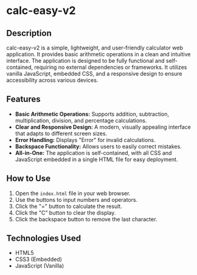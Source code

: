 # calc-easy-v2

## Description

calc-easy-v2 is a simple, lightweight, and user-friendly calculator web application.  It provides basic arithmetic operations in a clean and intuitive interface.  The application is designed to be fully functional and self-contained, requiring no external dependencies or frameworks. It utilizes vanilla JavaScript, embedded CSS, and a responsive design to ensure accessibility across various devices.

## Features

-   **Basic Arithmetic Operations:** Supports addition, subtraction, multiplication, division, and percentage calculations.
-   **Clear and Responsive Design:**  A modern, visually appealing interface that adapts to different screen sizes.
-   **Error Handling:** Displays "Error" for invalid calculations.
-   **Backspace Functionality:** Allows users to easily correct mistakes.
-   **All-in-One:** The application is self-contained, with all CSS and JavaScript embedded in a single HTML file for easy deployment.

## How to Use

1.  Open the `index.html` file in your web browser.
2.  Use the buttons to input numbers and operators.
3.  Click the "=" button to calculate the result.
4.  Click the "C" button to clear the display.
5.  Click the backspace button to remove the last character.

## Technologies Used

-   HTML5
-   CSS3 (Embedded)
-   JavaScript (Vanilla)